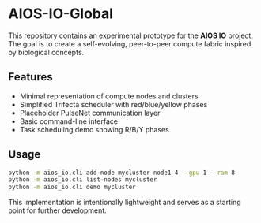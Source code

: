# AIOS-IO-Global

This repository contains an experimental prototype for the **AIOS IO** project. The goal is to create a self-evolving, peer-to-peer compute fabric inspired by biological concepts.

## Features

- Minimal representation of compute nodes and clusters
- Simplified Trifecta scheduler with red/blue/yellow phases
- Placeholder PulseNet communication layer
- Basic command-line interface
- Task scheduling demo showing R/B/Y phases

## Usage

```bash
python -m aios_io.cli add-node mycluster node1 4 --gpu 1 --ram 8
python -m aios_io.cli list-nodes mycluster
python -m aios_io.cli demo mycluster
```

This implementation is intentionally lightweight and serves as a starting point for further development.
